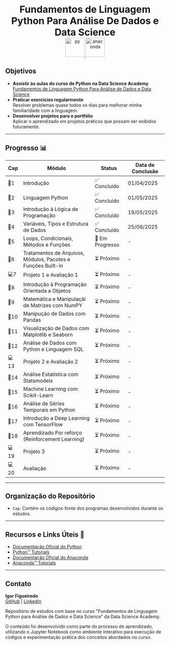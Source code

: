 <p align="center"> <strong style="font-size: 30px;">Fundamentos de Linguagem Python Para Análise De Dados e Data Science</strong> <br> <a href="https://skillicons.dev"> <img src="https://skillicons.dev/icons?i=py" alt="py" width="60" height="60"> <a href="https://skillicons.dev"> <img src="https://skillicons.dev/icons?i=anaconda" alt="anaconda" width="60" height="60"> </a>  </p>

## Objetivos  
- **Assistir às aulas do curso de Python na Data Science Academy**  
  [Fundamentos de Linguagem Python Para Análise de Dados e Data Science]([https://www.udemy.com/course/java-curso-completo/](https://www.datascienceacademy.com.br/course/fundamentos-de-linguagem-python-para-analise-de-dados-e-data-science))  
- **Praticar exercícios regularmente**  
  Resolver problemas quase todos os dias para melhorar minha familiaridade com a linguagem.  
- **Desenvolver projetos para o portfólio**  
  Aplicar o aprendizado em projetos práticos que possam ser exibidos futuramente.

---

## Progresso 📊  

| Cap | Módulo                                                              | Status       | Data de Conclusão |  
|-------|---------------------------------------------------------------------|--------------|--------------------|  
| 🧱1     | Introdução                                                          | ✅ Concluído | 01/04/2025        |  
| 🧱2     | Linguagem Python                                            | ✅ Concluído | 01/05/2025        |  
| 🧱3     | Introdução à Lógica de Programação                                  | ✅ Concluído | 19/05/2025              |  
| 🧱4     | Variáveis, Tipos e Estrutura de Dados                               | ✅ Concluído   | 25/06/2025               
| 💾5     | Loops, Condicionais, Métodos e Funções                              | 🔄 Em Progresso | -          
| 💾6     | Tratamentos de Arquivos, Módulos, Pacotes e Funções Built-in        | ⏳ Próximo   | -         
| 💻7     | Projeto 1 e Avaliação 1                                             | ⏳ Próximo  | -            
| 💾8     | Introdução à Programação Orientada a Objetos                        | ⏳ Próximo   | -          |
| 💾9     | Matemática e Manipulaçãi de Matrizes com NumPY                      | ⏳ Próximo   | -                |  
| 💾10    | Manipução de Dados com Pandas                                       | ⏳ Próximo   | -                |  
| 💾11    | Visualização de Dados com Matplotlib e Seaborn                      | ⏳ Próximo   | -                |  
| 💾12    | Análise de Dados com Python e Linguagem SQL                         | ⏳ Próximo   | -                |  
| 💻13    | Projeto 2 e Avaliação 2                                             | ⏳ Próximo   | -                |  
| 💾14    | Análise Estatística com Statsmodels                                 | ⏳ Próximo   | -                |  
| 💾15    | Machine Learning com Scikit-Learn                                   | ⏳ Próximo   | -                |  
| 💾16    | Análise de Séries Temporais em Python                               | ⏳ Próximo   | -                |  
| 💾17    | Introdução a Deep Learning com TensorFlow                           | ⏳ Próximo   | -                |  
| 💾18    | Aprendizado Por reforço (Reinforcement Learning)                    | ⏳ Próximo   | -                |  
| 💻19    | Projeto 3                                                           | ⏳ Próximo   | -                |  
| 💻20    | Avaliação                                                           | ⏳ Próximo   | -                |  

---

## Organização do Repositório  

- `Cap`: Contém os códigos-fonte dos programas desenvolvidos durante os estudos.  

---

## Recursos e Links Úteis 🔗  
- [Documentação Oficial do Python](https://docs.python.org/3/)  
- [Python™ Tutorials](https://docs.python.org/pt-br/3.13/tutorial/)
- [Documentação Oficial do Anaconda](https://www.anaconda.com/docs/main)
- [Anaconda™ Tutorials](https://www.anaconda.com/docs/tools/anaconda-navigator/tutorials/main)

---

## Contato  
**Igor Figueiredo**  
[GitHub](https://github.com/rejeitado) | [LinkedIn](https://www.linkedin.com/in/rejeitado/)  

Repositório de estudos com base no curso "Fundamentos de Linguagem Python para Análise de Dados e Data Science" da Data Science Academy.

O conteúdo foi desenvolvido como parte do processo de aprendizado, utilizando o Jupyter Notebook como ambiente interativo para execução de códigos e experimentação prática dos conceitos abordados no curso.
